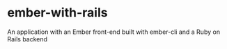 ember-with-rails
================

An application with an Ember front-end built with ember-cli and a Ruby on Rails backend
